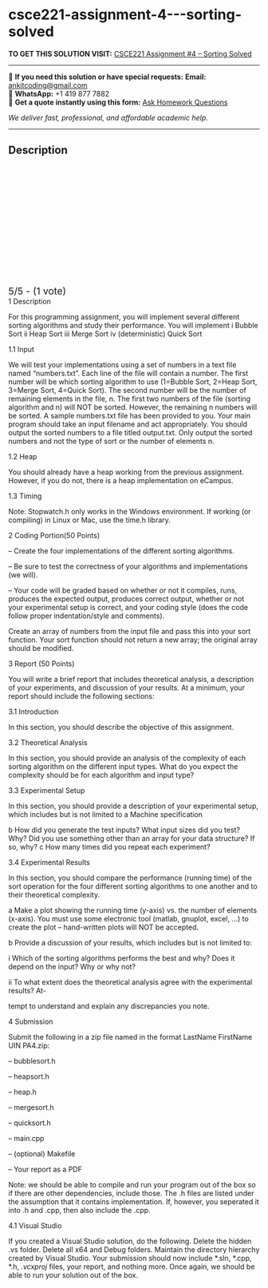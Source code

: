# csce221-assignment-4---sorting-solved
**TO GET THIS SOLUTION VISIT:** [CSCE221 Assignment #4 – Sorting Solved](https://www.ankitcodinghub.com/product/csce221-sorting-solved/)


---

📩 **If you need this solution or have special requests:** **Email:** ankitcoding@gmail.com  
📱 **WhatsApp:** +1 419 877 7882  
📄 **Get a quote instantly using this form:** [Ask Homework Questions](https://www.ankitcodinghub.com/services/ask-homework-questions/)

*We deliver fast, professional, and affordable academic help.*

---

<h2>Description</h2>



<div class="kk-star-ratings kksr-auto kksr-align-center kksr-valign-top" data-payload="{&quot;align&quot;:&quot;center&quot;,&quot;id&quot;:&quot;110147&quot;,&quot;slug&quot;:&quot;default&quot;,&quot;valign&quot;:&quot;top&quot;,&quot;ignore&quot;:&quot;&quot;,&quot;reference&quot;:&quot;auto&quot;,&quot;class&quot;:&quot;&quot;,&quot;count&quot;:&quot;1&quot;,&quot;legendonly&quot;:&quot;&quot;,&quot;readonly&quot;:&quot;&quot;,&quot;score&quot;:&quot;5&quot;,&quot;starsonly&quot;:&quot;&quot;,&quot;best&quot;:&quot;5&quot;,&quot;gap&quot;:&quot;4&quot;,&quot;greet&quot;:&quot;Rate this product&quot;,&quot;legend&quot;:&quot;5\/5 - (1 vote)&quot;,&quot;size&quot;:&quot;24&quot;,&quot;title&quot;:&quot;CSCE221 Assignment #4 - Sorting Solved&quot;,&quot;width&quot;:&quot;138&quot;,&quot;_legend&quot;:&quot;{score}\/{best} - ({count} {votes})&quot;,&quot;font_factor&quot;:&quot;1.25&quot;}">

<div class="kksr-stars">

<div class="kksr-stars-inactive">
            <div class="kksr-star" data-star="1" style="padding-right: 4px">


<div class="kksr-icon" style="width: 24px; height: 24px;"></div>
        </div>
            <div class="kksr-star" data-star="2" style="padding-right: 4px">


<div class="kksr-icon" style="width: 24px; height: 24px;"></div>
        </div>
            <div class="kksr-star" data-star="3" style="padding-right: 4px">


<div class="kksr-icon" style="width: 24px; height: 24px;"></div>
        </div>
            <div class="kksr-star" data-star="4" style="padding-right: 4px">


<div class="kksr-icon" style="width: 24px; height: 24px;"></div>
        </div>
            <div class="kksr-star" data-star="5" style="padding-right: 4px">


<div class="kksr-icon" style="width: 24px; height: 24px;"></div>
        </div>
    </div>

<div class="kksr-stars-active" style="width: 138px;">
            <div class="kksr-star" style="padding-right: 4px">


<div class="kksr-icon" style="width: 24px; height: 24px;"></div>
        </div>
            <div class="kksr-star" style="padding-right: 4px">


<div class="kksr-icon" style="width: 24px; height: 24px;"></div>
        </div>
            <div class="kksr-star" style="padding-right: 4px">


<div class="kksr-icon" style="width: 24px; height: 24px;"></div>
        </div>
            <div class="kksr-star" style="padding-right: 4px">


<div class="kksr-icon" style="width: 24px; height: 24px;"></div>
        </div>
            <div class="kksr-star" style="padding-right: 4px">


<div class="kksr-icon" style="width: 24px; height: 24px;"></div>
        </div>
    </div>
</div>


<div class="kksr-legend" style="font-size: 19.2px;">
            5/5 - (1 vote)    </div>
    </div>
1 Description

For this programming assignment, you will implement several different sorting algorithms and study their performance. You will implement i Bubble Sort ii Heap Sort iii Merge Sort iv (deterministic) Quick Sort

1.1 Input

We will test your implementations using a set of numbers in a text file named “numbers.txt”. Each line of the file will contain a number. The first number will be which sorting algorithm to use (1=Bubble Sort, 2=Heap Sort, 3=Merge Sort, 4=Quick Sort). The second number will be the number of remaining elements in the file, n. The first two numbers of the file (sorting algorithm and n) will NOT be sorted. However, the remaining n numbers will be sorted. A sample numbers.txt file has been provided to you. Your main program should take an input filename and act appropriately. You should output the sorted numbers to a file titled output.txt. Only output the sorted numbers and not the type of sort or the number of elements n.

1.2 Heap

You should already have a heap working from the previous assignment. However, if you do not, there is a heap implementation on eCampus.

1.3 Timing

Note: Stopwatch.h only works in the Windows environment. If working (or compiling) in Linux or Mac, use the time.h library.

2 Coding Portion(50 Points)

– Create the four implementations of the different sorting algorithms.

– Be sure to test the correctness of your algorithms and implementations (we will).

– Your code will be graded based on whether or not it compiles, runs, produces the expected output, produces correct output, whether or not your experimental setup is correct, and your coding style (does the code follow proper indentation/style and comments).

Create an array of numbers from the input file and pass this into your sort function. Your sort function should not return a new array; the original array should be modified.

3 Report (50 Points)

You will write a brief report that includes theoretical analysis, a description of your experiments, and discussion of your results. At a minimum, your report should include the following sections:

3.1 Introduction

In this section, you should describe the objective of this assignment.

3.2 Theoretical Analysis

In this section, you should provide an analysis of the complexity of each sorting algorithm on the different input types. What do you expect the complexity should be for each algorithm and input type?

3.3 Experimental Setup

In this section, you should provide a description of your experimental setup, which includes but is not limited to a Machine specification

b How did you generate the test inputs? What input sizes did you test? Why? Did you use something other than an array for your data structure? If so, why? c How many times did you repeat each experiment?

3.4 Experimental Results

In this section, you should compare the performance (running time) of the sort operation for the four different sorting algorithms to one another and to their theoretical complexity.

a Make a plot showing the running time (y-axis) vs. the number of elements (x-axis). You must use some electronic tool (matlab, gnuplot, excel, …) to create the plot – hand-written plots will NOT be accepted.

b Provide a discussion of your results, which includes but is not limited to:

i Which of the sorting algorithms performs the best and why? Does it depend on the input? Why or why not?

ii To what extent does the theoretical analysis agree with the experimental results? At-

tempt to understand and explain any discrepancies you note.

4 Submission

Submit the following in a zip file named in the format LastName FirstName UIN PA4.zip:

– bubblesort.h

– heapsort.h

– heap.h

– mergesort.h

– quicksort.h

– main.cpp

– (optional) Makefile

– Your report as a PDF

Note: we should be able to compile and run your program out of the box so if there are other dependencies, include those. The .h files are listed under the assumption that it contains implementation. If, however, you seperated it into .h and .cpp, then also include the .cpp.

4.1 Visual Studio

If you created a Visual Studio solution, do the following. Delete the hidden .vs folder. Delete all x64 and Debug folders. Maintain the directory hierarchy created by Visual Studio. Your submission should now include *.sln, *.cpp, *.h, *.vcxproj* files, your report, and nothing more. Once again, we should be able to run your solution out of the box.
